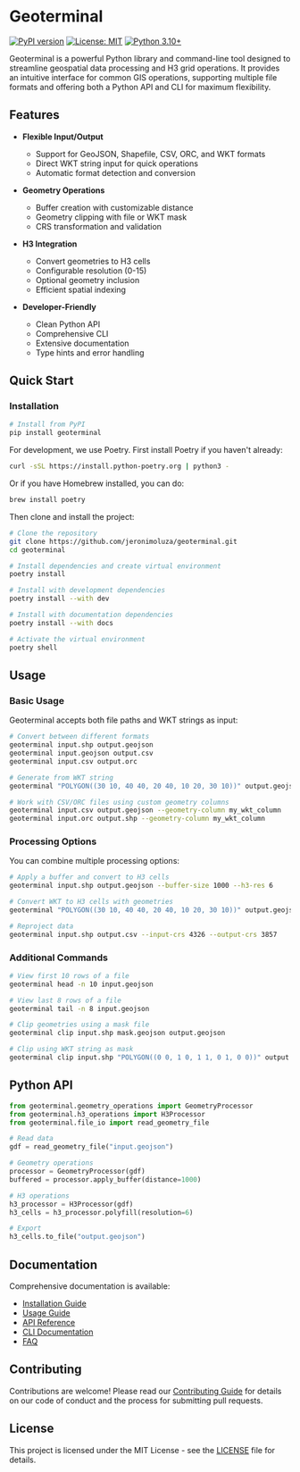 # Geoterminal

[![PyPI version](https://badge.fury.io/py/geoterminal.svg)](https://badge.fury.io/py/geoterminal)
[![License: MIT](https://img.shields.io/badge/License-MIT-yellow.svg)](https://opensource.org/licenses/MIT)
[![Python 3.10+](https://img.shields.io/badge/python-3.10+-blue.svg)](https://www.python.org/downloads/)

Geoterminal is a powerful Python library and command-line tool designed to streamline geospatial data processing and H3 grid operations. It provides an intuitive interface for common GIS operations, supporting multiple file formats and offering both a Python API and CLI for maximum flexibility.

## Features

- **Flexible Input/Output**
  - Support for GeoJSON, Shapefile, CSV, ORC, and WKT formats
  - Direct WKT string input for quick operations
  - Automatic format detection and conversion

- **Geometry Operations**
  - Buffer creation with customizable distance
  - Geometry clipping with file or WKT mask
  - CRS transformation and validation

- **H3 Integration**
  - Convert geometries to H3 cells
  - Configurable resolution (0-15)
  - Optional geometry inclusion
  - Efficient spatial indexing

- **Developer-Friendly**
  - Clean Python API
  - Comprehensive CLI
  - Extensive documentation
  - Type hints and error handling

## Quick Start

### Installation

```bash
# Install from PyPI
pip install geoterminal
```

For development, we use Poetry. First install Poetry if you haven't already:

```bash
curl -sSL https://install.python-poetry.org | python3 -
```

Or if you have Homebrew installed, you can do:

```bash
brew install poetry
```

Then clone and install the project:

```bash
# Clone the repository
git clone https://github.com/jeronimoluza/geoterminal.git
cd geoterminal

# Install dependencies and create virtual environment
poetry install

# Install with development dependencies
poetry install --with dev

# Install with documentation dependencies
poetry install --with docs

# Activate the virtual environment
poetry shell
```

## Usage

### Basic Usage

Geoterminal accepts both file paths and WKT strings as input:

```bash
# Convert between different formats
geoterminal input.shp output.geojson
geoterminal input.geojson output.csv
geoterminal input.csv output.orc

# Generate from WKT string
geoterminal "POLYGON((30 10, 40 40, 20 40, 10 20, 30 10))" output.geojson

# Work with CSV/ORC files using custom geometry columns
geoterminal input.csv output.geojson --geometry-column my_wkt_column
geoterminal input.orc output.shp --geometry-column my_wkt_column
```

### Processing Options

You can combine multiple processing options:

```bash
# Apply a buffer and convert to H3 cells
geoterminal input.shp output.geojson --buffer-size 1000 --h3-res 6

# Convert WKT to H3 cells with geometries
geoterminal "POLYGON((30 10, 40 40, 20 40, 10 20, 30 10))" output.geojson --h3-res 6 --h3-geom

# Reproject data
geoterminal input.shp output.csv --input-crs 4326 --output-crs 3857
```

### Additional Commands

```bash
# View first 10 rows of a file
geoterminal head -n 10 input.geojson

# View last 8 rows of a file
geoterminal tail -n 8 input.geojson

# Clip geometries using a mask file
geoterminal clip input.shp mask.geojson output.geojson

# Clip using WKT string as mask
geoterminal clip input.shp "POLYGON((0 0, 1 0, 1 1, 0 1, 0 0))" output.geojson
```

## Python API

```python
from geoterminal.geometry_operations import GeometryProcessor
from geoterminal.h3_operations import H3Processor
from geoterminal.file_io import read_geometry_file

# Read data
gdf = read_geometry_file("input.geojson")

# Geometry operations
processor = GeometryProcessor(gdf)
buffered = processor.apply_buffer(distance=1000)

# H3 operations
h3_processor = H3Processor(gdf)
h3_cells = h3_processor.polyfill(resolution=6)

# Export
h3_cells.to_file("output.geojson")
```

## Documentation

Comprehensive documentation is available:

- [Installation Guide](docs/installation.md)
- [Usage Guide](docs/usage.md)
- [API Reference](docs/api.md)
- [CLI Documentation](docs/cli.md)
- [FAQ](docs/faq.md)

## Contributing

Contributions are welcome! Please read our [Contributing Guide](CONTRIBUTING.md) for details on our code of conduct and the process for submitting pull requests.

## License

This project is licensed under the MIT License - see the [LICENSE](LICENSE) file for details.
